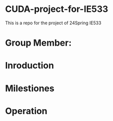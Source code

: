 # CUDA-project-for-IE533

This is a repo for the project of 24Spring IE533

# Group Member:

# Inroduction

# Milestiones

# Operation
